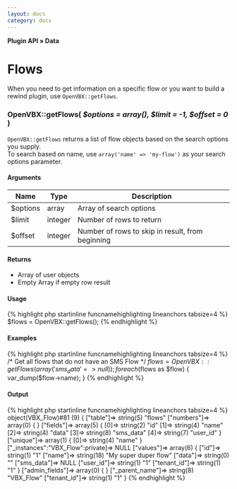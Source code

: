 ```yaml
---
layout: docs
category: docs
---
```


**Plugin API &raquo; Data**

# Flows #

When you need to get information on a specific flow or you want to build a rewind plugin, use `OpenVBX::getFlows`.

### OpenVBX::getFlows( _$options = array(), $limit = -1, $offset = 0_ ) ###

`OpenVBX::getFlows` returns a list of flow objects based on the search options you supply.  
To search based on name, use `array('name' => 'my-flow')` as your search options parameter.

#### Arguments ####

<table class="parameters">
<thead>
	<tr>
		<th class="col-1">Name</th>
		<th class="col-2">Type</th>
		<th class="col-3">Description</th>
	</tr>
</thead>
<tbody>
	<tr>
		<td>$options</td>
		<td>array</td>
		<td>Array of search options</td>
	</tr>
	<tr>
		<td>$limit</td>
		<td>integer</td>
		<td>Number of rows to return</td>
	</tr>
	<tr>
		<td>$offset</td>
		<td>integer</td>
		<td>Number of rows to skip in result, from beginning</td>
	</tr>
</tbody>
</table>

#### Returns ####

 * Array of user objects
 * Empty Array if empty row result

#### Usage ####

{% highlight php startinline funcnamehighlighting lineanchors tabsize=4 %}
$flows = OpenVBX::getFlows();
{% endhighlight %}

#### Examples ####

{% highlight php startinline funcnamehighlighting lineanchors tabsize=4 %}
/* Get all flows that do not have an SMS Flow */
$flows = OpenVBX::getFlows(array('sms_data' => null));
foreach($flows as $flow) {
    var_dump($flow->name);
}
{% endhighlight %}

#### Output #####

{% highlight php startinline funcnamehighlighting lineanchors tabsize=4 %}
object(VBX_Flow)#81 (9) {
  ["table"]=>
  string(5) "flows"
  ["numbers"]=>
  array(0) {
  }
  ["fields"]=>
  array(5) {
	[0]=>
	string(2) "id"
	[1]=>
	string(4) "name"
	[2]=>
	string(4) "data"
	[3]=>
	string(8) "sms_data"
	[4]=>
	string(7) "user_id"
  }
  ["unique"]=>
  array(1) {
	[0]=>
	string(4) "name"
  }
  ["_instances":"VBX_Flow":private]=>
  NULL
  ["values"]=>
  array(6) {
	["id"]=>
	string(1) "1"
	["name"]=>
	string(18) "My super duper flow"
	["data"]=>
	string(0) ""
	["sms_data"]=>
	NULL
	["user_id"]=>
	string(1) "1"
	["tenant_id"]=>
	string(1) "1"
  }
  ["admin_fields"]=>
  array(0) {
  }
  ["_parent_name"]=>
  string(8) "VBX_Flow"
  ["tenant_id"]=>
  string(1) "1"
}
{% endhighlight %}
